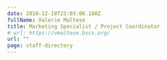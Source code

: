 ```yaml
---
date: 2018-12-18T23:03:06.180Z
fullName: Valerie Maltese
title: Marketing Specialist / Project Coordinator
# url: https://vmaltese.bscs.org/
url: ""
page: staff-directory
---
```

